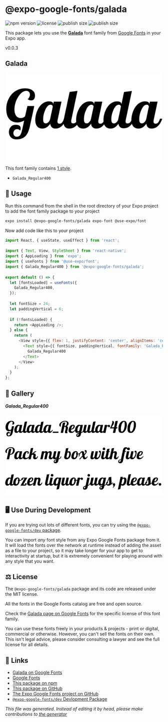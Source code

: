 # @expo-google-fonts/galada

![npm version](https://flat.badgen.net/npm/v/@expo-google-fonts/galada)
![license](https://flat.badgen.net/github/license/expo/google-fonts)
![publish size](https://flat.badgen.net/packagephobia/install/@expo-google-fonts/galada)
![publish size](https://flat.badgen.net/packagephobia/publish/@expo-google-fonts/galada)

This package lets you use the [**Galada**](https://fonts.google.com/specimen/Galada) font family from [Google Fonts](https://fonts.google.com/) in your Expo app.

v0.0.3

## Galada

![Galada](./font-family.png)

This font family contains [1 style](#gallery).

- `Galada_Regular400`

## 🔡 Usage

Run this command from the shell in the root directory of your Expo project to add the font family package to your project
```sh
expo install @expo-google-fonts/galada expo-font @use-expo/font
```

Now add code like this to your project
```js
import React, { useState, useEffect } from 'react';

import { Text, View, StyleSheet } from 'react-native';
import { AppLoading } from 'expo';
import { useFonts } from '@use-expo/font';
import { Galada_Regular400 } from '@expo-google-fonts/galada';

export default () => {
  let [fontsLoaded] = useFonts({
    Galada_Regular400,
  });

  let fontSize = 24;
  let paddingVertical = 6;

  if (!fontsLoaded) {
    return <AppLoading />;
  } else {
    return (
      <View style={{ flex: 1, justifyContent: 'center', alignItems: 'center' }}>
        <Text style={{ fontSize, paddingVertical, fontFamily: 'Galada_Regular400' }}>
          Galada_Regular400
        </Text>
      </View>
    );
  }
};

```

## 📖 Gallery

##### Galada_Regular400
![Galada_Regular400](./51eded8448fda4469fa2bddc7f049589ba69c75270cdf61adabbe4453abc8728.ttf.png)


## 🖥️ Use During Development

If you are trying out lots of different fonts, you can try using the [`@expo-google-fonts/dev` package](https://github.com/expo/google-fonts/tree/master/font-packages/dev#readme).

You can import *any* font style from any Expo Google Fonts package from it. It will load the fonts
over the network at runtime instead of adding the asset as a file to your project, so it may take longer
for your app to get to interactivity at startup, but it is extremely convenient
for playing around with any style that you want.

## ⚖️ License

The `@expo-google-fonts/galada` package and its code are released under the MIT license.

All the fonts in the Google Fonts catalog are free and open source.

Check the [Galada page on Google Fonts](https://fonts.google.com/specimen/Galada) for the specific license of this font family.

You can use these fonts freely in your products & projects - print or digital, commercial or otherwise. However, you can't sell the fonts on their own. This isn't legal advice, please consider consulting a lawyer and see the full license for all details.

## 🔗 Links

- [Galada on Google Fonts](https://fonts.google.com/specimen/Galada)
- [Google Fonts](https://fonts.google.com/)
- [This package on npm](https://www.npmjs.com/package/@expo-google-fonts/galada)
- [This package on GitHub](https://github.com/expo/google-fonts/tree/master/font-packages/galada)
- [The Expo Google Fonts project on GitHub](https://github.com/expo/google-fonts)
- [`@expo-google-fonts/dev` Devlopment Package](https://github.com/expo/google-fonts/tree/master/font-packages/dev)


*This file was generated. Instead of editing it by head, please make contributions to [the generator](https://github.com/expo/google-fonts/tree/master/packages/generator)*
